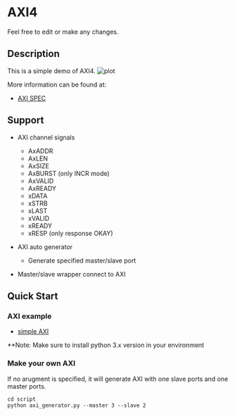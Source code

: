 # AXI4
Feel free to edit or make any changes.

## Description

This is a simple demo of AXI4.
![plot](https://github.com/andrewyeh1005/AXI4/tree/main/assets/blockdiagram.png)

More information can be found at:
* [AXI SPEC](http://www.gstitt.ece.ufl.edu/courses/fall15/eel4720_5721/labs/refs/AXI4_specification.pdf)

## Support
* AXI channel signals
  * AxADDR
  * AxLEN
  * AxSIZE
  * AxBURST (only INCR mode)
  * AxVALID
  * AxREADY
  * xDATA
  * xSTRB
  * xLAST
  * xVALID
  * xREADY
  * xRESP   (only response OKAY)

* AXI auto generator
  * Generate specified master/slave port 

* Master/slave wrapper connect to AXI

## Quick Start
### AXI example
* [simple AXI](https://github.com/andrewyeh1005/AXI4/tree/main/src)

**Note: Make sure to install python 3.x version in your environment
### Make your own AXI
If no arugment is specified, it will generate AXI with one slave ports and one master ports.
```text
cd script
python axi_generator.py --master 3 --slave 2 
```
